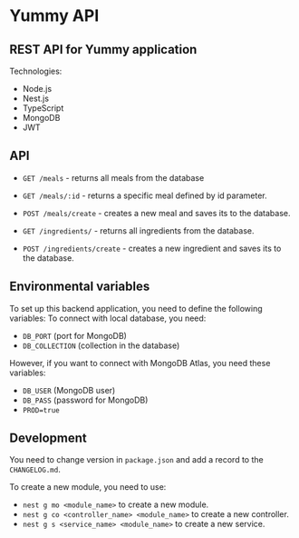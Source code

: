 # Yummy API
## REST API for Yummy application

Technologies:
* Node.js
* Nest.js
* TypeScript
* MongoDB
* JWT

## API
* `GET /meals` - returns all meals from the database
* `GET /meals/:id` - returns a specific meal defined by id parameter.
* `POST /meals/create` - creates a new meal and saves its to the database.

* `GET /ingredients/` - returns all ingredients from the database.
* `POST /ingredients/create` - creates a new ingredient and saves its to the database.

## Environmental variables

To set up this backend application, you need to define the following variables:
To connect with local database, you need:
- `DB_PORT` (port for MongoDB)
- `DB_COLLECTION` (collection in the database)

However, if you want to connect with MongoDB Atlas, you need these variables:
- `DB_USER` (MongoDB user)
- `DB_PASS` (password for MongoDB)
- `PROD=true`

## Development
You need to change version in `package.json` and add a record to the `CHANGELOG.md`.

To create a new module, you need to use:
- `nest g mo <module_name>` to create a new module.
- `nest g co <controller_name> <module_name>` to create a new controller.
- `nest g s <service_name> <module_name>` to create a new service.